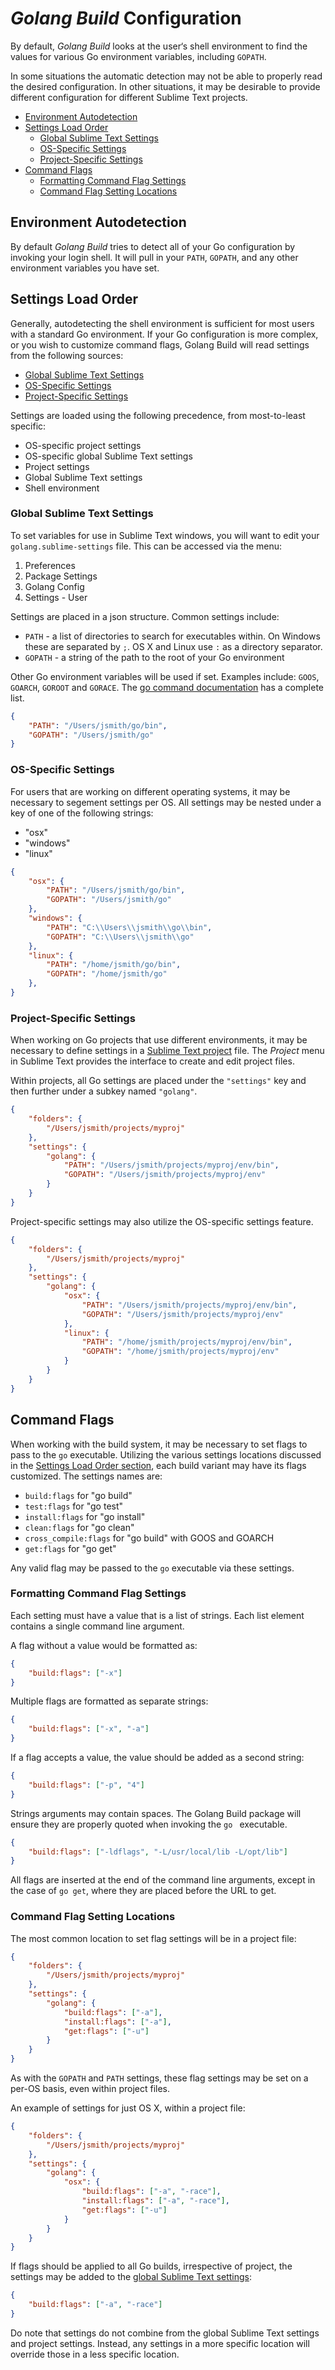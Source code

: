 # *Golang Build* Configuration

By default, *Golang Build* looks at the user‘s shell environment to find the
values for various Go environment variables, including `GOPATH`.

In some situations the automatic detection may not be able to properly read the
desired configuration. In other situations, it may be desirable to provide
different configuration for different Sublime Text projects.

 - [Environment Autodetection](#environment-autodetection)
 - [Settings Load Order](#settings-load-order)
   - [Global Sublime Text Settings](#global-sublime-text-settings)
   - [OS-Specific Settings](#os-specific-settings)
   - [Project-Specific Settings](#project-specific-settings)
 - [Command Flags](#command-flags)
   - [Formatting Command Flag Settings](#formatting-command-flag-settings)
   - [Command Flag Setting Locations](#command-flag-setting-locations)

## Environment Autodetection

By default *Golang Build* tries to detect all of your Go configuration by
invoking your login shell. It will pull in your `PATH`, `GOPATH`, and any other
environment variables you have set.

## Settings Load Order

Generally, autodetecting the shell environment is sufficient for most users
with a standard Go environment. If your Go configuration is more complex, or
you wish to customize command flags, Golang Build will read settings from the
following sources:

 - [Global Sublime Text Settings](#global-sublime-text-settings)
 - [OS-Specific Settings](#os-specific-settings)
 - [Project-Specific Settings](#project-specific-settings)

Settings are loaded using the following precedence, from most-to-least
specific:

 - OS-specific project settings
 - OS-specific global Sublime Text settings
 - Project settings
 - Global Sublime Text settings
 - Shell environment

### Global Sublime Text Settings

To set variables for use in Sublime Text windows, you will want to edit your
`golang.sublime-settings` file. This can be accessed via the menu:

 1. Preferences
 2. Package Settings
 3. Golang Config
 3. Settings - User

Settings are placed in a json structure. Common settings include:

 - `PATH` - a list of directories to search for executables within. On Windows
   these are separated by `;`. OS X and Linux use `:` as a directory separator.
 - `GOPATH` - a string of the path to the root of your Go environment

Other Go environment variables will be used if set. Examples include: `GOOS`,
`GOARCH`, `GOROOT` and `GORACE`. The
[go command documentation](https://golang.org/cmd/go/#hdr-Environment_variables)
has a complete list.

```json
{
    "PATH": "/Users/jsmith/go/bin",
    "GOPATH": "/Users/jsmith/go"
}
```

### OS-Specific Settings

For users that are working on different operating systems, it may be necessary
to segement settings per OS. All settings may be nested under a key of one of
the following strings:

 - "osx"
 - "windows"
 - "linux"

```json
{
    "osx": {
        "PATH": "/Users/jsmith/go/bin",
        "GOPATH": "/Users/jsmith/go"
    },
    "windows": {
        "PATH": "C:\\Users\\jsmith\\go\\bin",
        "GOPATH": "C:\\Users\\jsmith\\go"
    },
    "linux": {
        "PATH": "/home/jsmith/go/bin",
        "GOPATH": "/home/jsmith/go"
    },
}
```

### Project-Specific Settings

When working on Go projects that use different environments, it may be
necessary to define settings in a
[Sublime Text project](http://docs.sublimetext.info/en/latest/file_management/file_management.html#projects)
file. The *Project* menu in Sublime Text provides the interface to create and
edit project files.

Within projects, all Go settings are placed under the `"settings"` key and then
further under a subkey named `"golang"`.

```json
{
    "folders": {
        "/Users/jsmith/projects/myproj"
    },
    "settings": {
        "golang": {
            "PATH": "/Users/jsmith/projects/myproj/env/bin",
            "GOPATH": "/Users/jsmith/projects/myproj/env"
        }
    }
}
```

Project-specific settings may also utilize the OS-specific settings feature.

```json
{
    "folders": {
        "/Users/jsmith/projects/myproj"
    },
    "settings": {
        "golang": {
            "osx": {
                "PATH": "/Users/jsmith/projects/myproj/env/bin",
                "GOPATH": "/Users/jsmith/projects/myproj/env"
            },
            "linux": {
                "PATH": "/home/jsmith/projects/myproj/env/bin",
                "GOPATH": "/home/jsmith/projects/myproj/env"
            }
        }
    }
}
```

## Command Flags

When working with the build system, it may be necessary to set flags to pass
to the `go` executable. Utilizing the various settings locations discussed in
the [Settings Load Order section](#settings-load-order), each build variant may
have its flags customized. The settings names are:

 - `build:flags` for "go build"
 - `test:flags` for "go test"
 - `install:flags` for "go install"
 - `clean:flags` for "go clean"
 - `cross_compile:flags` for "go build" with GOOS and GOARCH
 - `get:flags` for "go get"

Any valid flag may be passed to the `go` executable via these settings.

### Formatting Command Flag Settings

Each setting must have a value that is a list of strings. Each list element
contains a single command line argument.

A flag without a value would be formatted as:

```json
{
    "build:flags": ["-x"]
}
```

Multiple flags are formatted as separate strings:

```json
{
    "build:flags": ["-x", "-a"]
}
```

If a flag accepts a value, the value should be added as a second string:

```json
{
    "build:flags": ["-p", "4"]
}
```

Strings arguments may contain spaces. The Golang Build package will ensure
they are properly quoted when invoking the `go ` executable.

```json
{
    "build:flags": ["-ldflags", "-L/usr/local/lib -L/opt/lib"]
}
```

All flags are inserted at the end of the command line arguments, except in the
case of `go get`, where they are placed before the URL to get.

### Command Flag Setting Locations

The most common location to set flag settings will be in a project file:

```json
{
    "folders": {
        "/Users/jsmith/projects/myproj"
    },
    "settings": {
        "golang": {
            "build:flags": ["-a"],
            "install:flags": ["-a"],
            "get:flags": ["-u"]
        }
    }
}
```

As with the `GOPATH` and `PATH` settings, these flag settings may be set on a
per-OS basis, even within project files.

An example of settings for just OS X, within a project file:

```json
{
    "folders": {
        "/Users/jsmith/projects/myproj"
    },
    "settings": {
        "golang": {
            "osx": {
                "build:flags": ["-a", "-race"],
                "install:flags": ["-a", "-race"],
                "get:flags": ["-u"]
            }
        }
    }
}
```

If flags should be applied to all Go builds, irrespective of project, the
settings may be added to the
[global Sublime Text settings](#global-sublime-text-settings):

```json
{
    "build:flags": ["-a", "-race"]
}
```

Do note that settings do not combine from the global Sublime Text settings and
project settings. Instead, any settings in a more specific location will
override those in a less specific location.
